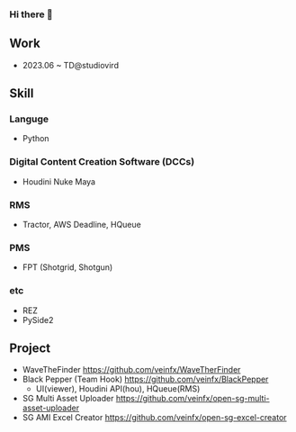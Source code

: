 ### Hi there 👋

<!--
**veinfx/veinfx** is a ✨ _special_ ✨ repository because its `README.md` (this file) appears on your GitHub profile.

Here are some ideas to get you started:

- 🔭 I’m currently working on ...
- 🌱 I’m currently learning ...
- 👯 I’m looking to collaborate on ...
- 🤔 I’m looking for help with ...
- 💬 Ask me about ...
- 📫 How to reach me: ...
- 😄 Pronouns: ...
- ⚡ Fun fact: ...
-->
  
## Work

- 2023.06 ~ TD@studiovird


## Skill
### Languge
-  Python

### Digital Content Creation Software (DCCs)
-  Houdini Nuke Maya
  
### RMS
-  Tractor, AWS Deadline, HQueue

### PMS
-  FPT (Shotgrid, Shotgun)

### etc
-  REZ
-  PySide2


## Project

- WaveTheFinder <https://github.com/veinfx/WaveTherFinder>
- Black Pepper (Team Hook) <https://github.com/veinfx/BlackPepper>
  - UI(viewer), Houdini API(hou), HQueue(RMS)
- SG Multi Asset Uploader <https://github.com/veinfx/open-sg-multi-asset-uploader>
- SG AMI Excel Creator <https://github.com/veinfx/open-sg-excel-creator>


<!--
**TD Intern**
- VFX  studio
- Republic of Korea
- Mar 2023 – Jun 2023

### Education

**Netflix TD**
- Rapa
- Republic of Korea
- Mar 2017 – Mar 2023
-->
